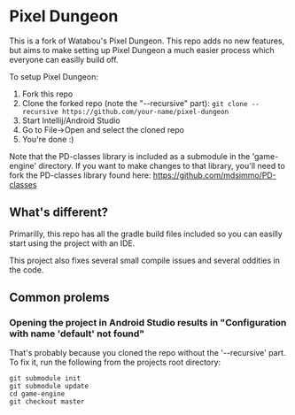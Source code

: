 Pixel Dungeon
=============

This is a fork of Watabou's Pixel Dungeon. This repo adds no new features,
but aims to make setting up Pixel Dungeon a much easier process which everyone
can easilly build off.

To setup Pixel Dungeon:

1. Fork this repo
2. Clone the forked repo (note the "--recursive" part): `git clone --recursive https://github.com/your-name/pixel-dungeon`
3. Start Intellij/Android Studio
4. Go to File->Open and select the cloned repo
5. You're done :)

Note that the PD-classes library is included as a submodule in the 'game-engine' directory. 
If you want to make changes to that library, you'll need to fork the PD-classes library
found here: https://github.com/mdsimmo/PD-classes

## What's different?

Primarilly, this repo has all the gradle build files included so you can easilly start using
the project with an IDE.

This project also fixes several small compile issues and several oddities in the code.

## Common prolems

### Opening the project in Android Studio results in "Configuration with name 'default' not found"
That's probably because you cloned the repo without the '--recursive' part. To fix it, run the 
following from the projects root directory:
```
git submodule init
git submodule update
cd game-engine
git checkout master
```
